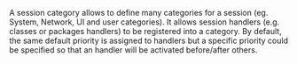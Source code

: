 A session category allows to define many categories for a session (eg. System, Network, UI and user categories).It allows session handlers (e.g. classes or packages handlers) to be registered into a category.By default, the same default priority is assigned to handlers but a specific priority could be specified so that an handler will be activated before/after others.